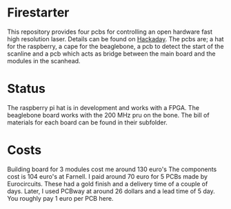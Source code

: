 # Firestarter
This repository provides four pcbs for controlling an open hardware fast high resolution laser.
Details can be found on [Hackaday](https://hackaday.io/project/21933-open-hardware-fast-high-resolution-laser). 
The pcbs are; a hat for the raspberry, a cape for the beaglebone, a pcb to detect the start of the scanline and a pcb which acts as bridge between the main board and the modules in the scanhead. 

# Status
The raspberry pi hat is in development and works with a FPGA. 
The beaglebone board works with the 200 MHz pru on the bone. 
The bill of materials for each board can be found in their subfolder.

# Costs
Building board for 3 modules cost me around 130 euro's The components cost is 104 euro's at Farnell. I paid around 70 euro for 5 PCBs made by Eurocircuits. These had a gold finish and a delivery time of a couple of days. Later, I used PCBway at around 26 dollars and a lead time of 5 day. You roughly pay 1 euro per PCB here.